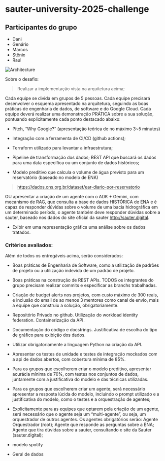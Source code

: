 # sauter-university-2025-challenge

## Participantes do grupo

- Dani
- Genário
- Marcos
- Stênio
- Raul

![Architecture](./img/university.drawio.png)

Sobre o desafio:

> Realizar a implementação vista na arquitetura acima;

Cada equipe se divida em grupos de 5 pessoas. Cada equipe precisará desenvolver o esquema apresentado na arquitetura, seguindo as boas práticas de engenharia de dados, de software e do Google Cloud.
Cada equipe deverá realizar uma demonstração PRÁTICA sobre a sua solução, pontuando explicitamente cada ponto destacado abaixo:
- Pitch, “Why Google?” (apresentação teórica de no máximo 3~5 minutos)

- Integração com a ferramenta de CI/CD (github actions);

- Terraform utilizado para levantar a infraestrutura;

- Pipeline de transformação dos dados;
REST API que buscará os dados para uma data específica ou um conjunto de dados históricos;

- Modelo preditivo que calcula o volume de água previsto para um reservatório (baseado no modelo de ENA)

> https://dados.ons.org.br/dataset/ear-diario-por-reservatorio

OU apresentar a criação de um agente com o ADK + Gemini, com mecanismo de RAG, que consulta a base de dados HISTÓRICA de ENA e é capaz de responder dúvidas sobre o volume de uma bacia hidrográfica em um determinado período, o agente também deve responder dúvidas sobre a sauter, baseado nos dados do site oficial da sauter http://sauter.digital.
- Exibir em uma representação gráfica uma análise sobre os dados tratados.

### Critérios avaliados:

Além de todos os entregáveis acima, serão considerados:
- Boas práticas de Engenharia de Software, como a utilização de padrões de projeto ou a utilização indevida de um padrão de projeto.
- Boas práticas na construção de REST APIs.
TODOS os integrantes do grupo precisam realizar commits e especificar as branchs trabalhadas.
- Criação de budget alerts nos projetos, com custo máximo de 300 reais, e inclusão do email de ao menos 3 mentores como canal de envio, mais a equipe que construiu a solução, obrigatoriamente.
- Repositório Privado no github.
Utilização do workload identity federation.
Containerização da API.
- Documentação do código e docstrings.
Justificativa de escolha do tipo de gráfico para exibição dos dados.
- Utilizar obrigatoriamente a linguagem Python na criação da API.
- Apresentar os testes de unidade e testes de integração mockados com a api de dados abertos, com cobertura mínima de 85%.
- Para os grupos que escolherem criar o modelo preditivo, apresentar acurácia mínima de 70%, com testes nos conjuntos de dados, juntamente com a justificativa do modelo e das técnicas utilizadas.
- Para os grupos que escolherem criar um agente, será necessário apresentar a resposta lúcida do modelo, incluindo o prompt utilizado e a justificativa do modelo, como o testes e a orquestração de agentes;
- Explicitamente para as equipes que optarem pela criação de um agente, será necessário que o agente seja um “multi-agente”, ou seja, um orquestrador de outros agentes.
Os agentes obrigatórios serão:
Agente Orquestrador (root);
Agente que responde as perguntas sobre a ENA;
Agente que tira dúvidas sobre a sauter, consultando o site da Sauter (sauter.digital);

- modelo spotify

- Geral de dados
